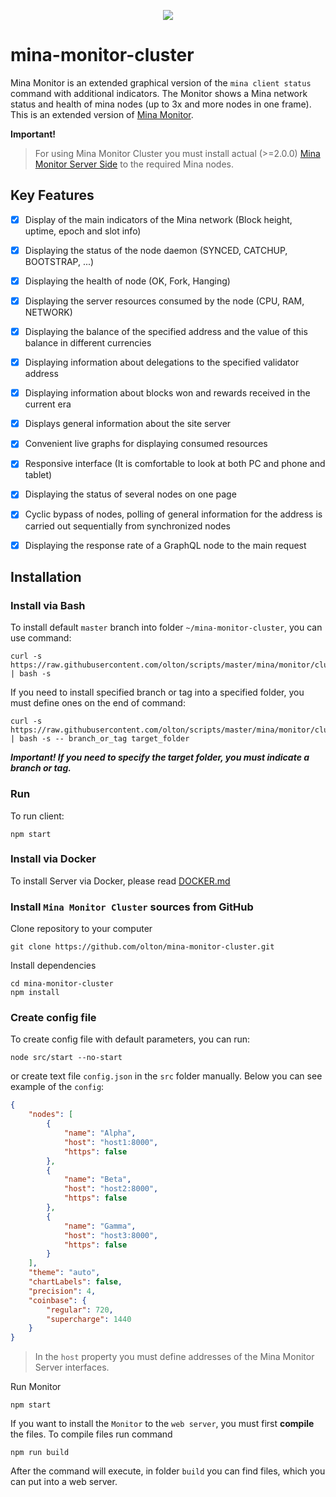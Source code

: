 <p align="center">
    <img src="https://pimenov.com.ua/assets/project-images/mina-monitor-cluster-banner.jpg">
</p>  
  
# mina-monitor-cluster
Mina Monitor is an extended graphical version of the `mina client status` command with additional indicators.
The Monitor shows a Mina network status and health of mina nodes (up to 3x and more nodes in one frame).
This is an extended version of [Mina Monitor](https://github.com/olton/mina-node-monitor).


**Important!**
> For using Mina Monitor Cluster you must install actual (>=2.0.0) [Mina Monitor Server Side](https://github.com/olton/mina-node-monitor) to the required Mina nodes.


## Key Features

- [x] Display of the main indicators of the Mina network (Block height, uptime, epoch and slot info)
- [x] Displaying the status of the node daemon (SYNCED, CATCHUP, BOOTSTRAP, ...)
- [x] Displaying the health of node (OK, Fork, Hanging)
- [x] Displaying the server resources consumed by the node (CPU, RAM, NETWORK)
- [x] Displaying the balance of the specified address and the value of this balance in different currencies
- [x] Displaying information about delegations to the specified validator address
- [x] Displaying information about blocks won and rewards received in the current era
- [x] Displays general information about the site server
- [x] Convenient live graphs for displaying consumed resources
- [x] Responsive interface (It is comfortable to look at both PC and phone and tablet)
- [x] Displaying the status of several nodes on one page
- [x] Cyclic bypass of nodes, polling of general information for the address is carried out sequentially from synchronized nodes
- [x] Displaying the response rate of a GraphQL node to the main request


## Installation

### Install via Bash

To install default `master` branch into folder `~/mina-monitor-cluster`, you can use command:

```shell
curl -s https://raw.githubusercontent.com/olton/scripts/master/mina/monitor/cluster/install.sh | bash -s
```

If you need to install specified branch or tag into a specified folder, you must define ones on the end of command:

```shell
curl -s https://raw.githubusercontent.com/olton/scripts/master/mina/monitor/cluster/install.sh | bash -s -- branch_or_tag target_folder
```

***Important! If you need to specify the target folder, you must indicate a branch or tag.***

### Run
To run client:
```shell
npm start
```

### Install via Docker

To install Server via Docker, please read [DOCKER.md](DOCKER.md)

### Install `Mina Monitor Cluster` sources from GitHub

Clone repository to your computer
```shell
git clone https://github.com/olton/mina-monitor-cluster.git
``` 

Install dependencies
```shell
cd mina-monitor-cluster
npm install
```

### Create config file
To create config file with default parameters, you can run:
```shell
node src/start --no-start
```

or create text file `config.json` in the `src` folder manually. Below you can see example of the `config`:
```json
{
    "nodes": [
        {
            "name": "Alpha",
            "host": "host1:8000",
            "https": false
        },
        {
            "name": "Beta",
            "host": "host2:8000",
            "https": false
        },
        {
            "name": "Gamma",
            "host": "host3:8000",
            "https": false
        }
    ],
    "theme": "auto",
    "chartLabels": false,
    "precision": 4,
    "coinbase": {
        "regular": 720,
        "supercharge": 1440
    }
}
```

> In the `host` property you must define addresses of the Mina Monitor Server interfaces.

Run Monitor
```shell
npm start
```

If you want to install the `Monitor` to the `web server`, you must first **compile** the files.
To compile files run command
```shell
npm run build
```

After the command will execute, in folder `build` you can find files, which you can put into a web server.